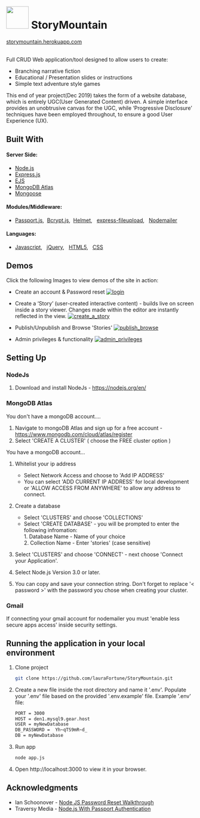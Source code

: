 
# <img src="https://user-images.githubusercontent.com/48602973/74787675-a9341400-52a7-11ea-83ec-7fb9adc21713.png" width="60">  StoryMountain 

[storymountain.herokuapp.com](https://storymountain.herokuapp.com/)<br><br>


Full CRUD Web application/tool designed to allow users to create:
- Branching narrative fiction
- Educational / Presentation slides or instructions
- Simple text adventure style games

This end of year project(Dec 2019) takes the form of a website database, which  is entirely UGC(User Generated Content) driven. A simple interface provides an unobtrusive canvas for the UGC, while ‘Progressive Disclosure’ techniques have been employed throughout, to ensure a good User Experience (UX).
<br>

## Built With

#### Server Side:
- [Node.js](https://nodejs.org/)
- [Express.js](https://expressjs.com/)
- [EJS](https://ejs.co)
- [MongoDB Atlas](https://www.mongodb.com/)
- [Mongoose](https://mongoosejs.com)

#### Modules/Middleware:
- [Passport.js](http://www.passportjs.org/), &nbsp;[Bcrypt.js](https://www.npmjs.com/package/bcryptjs), &nbsp;[Helmet](https://www.npmjs.com/package/helmet), &nbsp; [express-fileupload](https://www.npmjs.com/package/express-fileupload), &nbsp; [Nodemailer](https://www.npmjs.com/package/nodemailer)

#### Languages:
- [Javascript](https://developer.mozilla.org/en-US/docs/Web/JavaScript),  &nbsp; [jQuery](https://jquery.com), &nbsp; [HTML5](https://developer.mozilla.org/en-US/docs/Web/Guide/HTML/HTML5), &nbsp; [CSS](https://developer.mozilla.org/en-US/docs/Web/CSS)


## Demos 
Click the following Images to view demos of the site in action:

- Create an account & Password reset
[![login](https://user-images.githubusercontent.com/48602973/74594555-d1194280-502f-11ea-993d-0e15976e1680.png)](https://youtu.be/M65T6nCV3J8)

- Create a ‘Story’ (user-created interactive content) - builds live on screen inside a story viewer. Changes made within the editor are instantly reflected in the view. 
[![create_a_story](https://user-images.githubusercontent.com/48602973/74594556-d70f2380-502f-11ea-98fb-0c0e19009fe9.png)](https://youtu.be/VTrTGc2JiT4)

- Publish/Unpublish and Browse 'Stories'
[![publish_browse](https://user-images.githubusercontent.com/48602973/74594561-de363180-502f-11ea-8b42-bee12ca617d2.png)](https://youtu.be/fq1SHmnzz64)

- Admin privileges & functionality
[![admin_privileges](https://user-images.githubusercontent.com/48602973/74594566-e2fae580-502f-11ea-96bc-b7dca672df0c.png)](https://youtu.be/7lz0Dd19cvI)


## Setting Up

### NodeJs
1. Download and install NodeJs - https://nodejs.org/en/

### MongoDB Atlas

You don't have a mongoDB account....
   1. Navigate to mongoDB Atlas and sign up for a free account - https://www.mongodb.com/cloud/atlas/register
   2. Select 'CREATE A CLUSTER' ( choose the FREE cluster option )

You have a mongoDB account...
   
   1. Whitelist your ip address
      - Select Network Access and choose to 'Add IP ADDRESS'
      - You can select 'ADD CURRENT IP ADDRESS' for local development or 'ALLOW ACCESS FROM ANYWHERE' to allow any address to connect.
      
   2. Create a database
      - Select 'CLUSTERS' and choose 'COLLECTIONS'
      - Select 'CREATE DATABASE' - you will be prompted to enter the following infromation:<br>
            1. Database Name - Name of your choice<br>
            2. Collection Name - Enter 'stories' (case sensitive)
   3. Select 'CLUSTERS' and choose 'CONNECT' - next choose 'Connect your Application'.
   4. Select Node.js Version 3.0 or later.
   5. You can copy and save your connection string. Don't forget to replace '< password >' with the password you chose when creating your cluster.
   
### Gmail

If connecting your gmail account for nodemailer you must 'enable less secure apps access' inside security settings.<br>


## Running the application in your local environment

1. Clone project 

   ```bash
   git clone https://github.com/lauraFortune/StoryMountain.git
   ```
2. Create a new file inside the root directory and name it '.env'. Populate your '.env' file based on the provided '.env.example' file.
   Example '.env' file:

   ```bash
   PORT = 3000
   HOST = den1.mysql9.gear.host
   USER = myNewDatabase
   DB_PASSWORD =  Yh~qTS9mR~d_
   DB = myNewDatabase
   ```

3. Run app

   ```bash
   node app.js
   ```
   
4. Open http://localhost:3000 to view it in your browser.<br>

## Acknowledgments
- Ian Schoonover - [Node JS Password Reset Walkthrough](https://www.youtube.com/watch?v=UV9FvlTySGg)
- Traversy Media - [Node.js With Passport Authentication](https://www.youtube.com/watch?v=6FOq4cUdH8k)




































